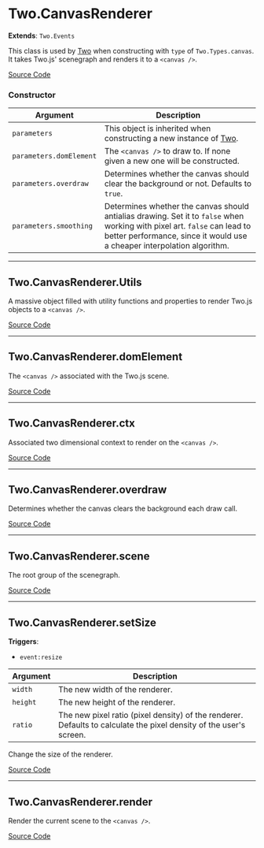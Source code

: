 # Two.CanvasRenderer


<div class="extends">

__Extends__: `Two.Events`

</div>


This class is used by [Two](/documentation/) when constructing with `type` of `Two.Types.canvas`. It takes Two.js' scenegraph and renders it to a `<canvas />`.


<div class="meta">

  [Source Code](https://github.com/jonobr1/two.js/blob/dev/src/renderers/canvas.js#L752)

</div>



### Constructor


| Argument | Description |
| ---- | ----------- |
| `parameters` | This object is inherited when constructing a new instance of [Two](/documentation/). |
| `parameters.domElement` | The `<canvas />` to draw to. If none given a new one will be constructed. |
| `parameters.overdraw` | Determines whether the canvas should clear the background or not. Defaults to `true`. |
| `parameters.smoothing` | Determines whether the canvas should antialias drawing. Set it to `false` when working with pixel art. `false` can lead to better performance, since it would use a cheaper interpolation algorithm. |



---

<div class="static member ">

## Two.CanvasRenderer.Utils








<div class="properties">

A massive object filled with utility functions and properties to render Two.js objects to a `<canvas />`.

</div>








<div class="meta">

  [Source Code](https://github.com/jonobr1/two.js/blob/dev/src/renderers/canvas.js#L801)

</div>






</div>



---

<div class="instance member ">

## Two.CanvasRenderer.domElement








<div class="properties">

The `<canvas />` associated with the Two.js scene.

</div>








<div class="meta">

  [Source Code](https://github.com/jonobr1/two.js/blob/dev/src/renderers/canvas.js#L767)

</div>






</div>



---

<div class="instance member ">

## Two.CanvasRenderer.ctx








<div class="properties">

Associated two dimensional context to render on the `<canvas />`.

</div>








<div class="meta">

  [Source Code](https://github.com/jonobr1/two.js/blob/dev/src/renderers/canvas.js#L773)

</div>






</div>



---

<div class="instance member ">

## Two.CanvasRenderer.overdraw








<div class="properties">

Determines whether the canvas clears the background each draw call.

</div>








<div class="meta">

  [Source Code](https://github.com/jonobr1/two.js/blob/dev/src/renderers/canvas.js#L779)

</div>






</div>



---

<div class="instance member ">

## Two.CanvasRenderer.scene








<div class="properties">

The root group of the scenegraph.

</div>








<div class="meta">

  [Source Code](https://github.com/jonobr1/two.js/blob/dev/src/renderers/canvas.js#L790)

</div>






</div>



---

<div class="instance function ">

## Two.CanvasRenderer.setSize






<div class="fires">

__Triggers__:

+ `event:resize`

</div>





<div class="params">

| Argument | Description |
| ---- | ----------- |
| `width` | The new width of the renderer. |
| `height` | The new height of the renderer. |
| `ratio` | The new pixel ratio (pixel density) of the renderer. Defaults to calculate the pixel density of the user's screen. |
</div>




<div class="description">

Change the size of the renderer.

</div>



<div class="meta">

  [Source Code](https://github.com/jonobr1/two.js/blob/dev/src/renderers/canvas.js#L813)

</div>






</div>



---

<div class="instance function ">

## Two.CanvasRenderer.render













<div class="description">

Render the current scene to the `<canvas />`.

</div>



<div class="meta">

  [Source Code](https://github.com/jonobr1/two.js/blob/dev/src/renderers/canvas.js#L843)

</div>






</div>


